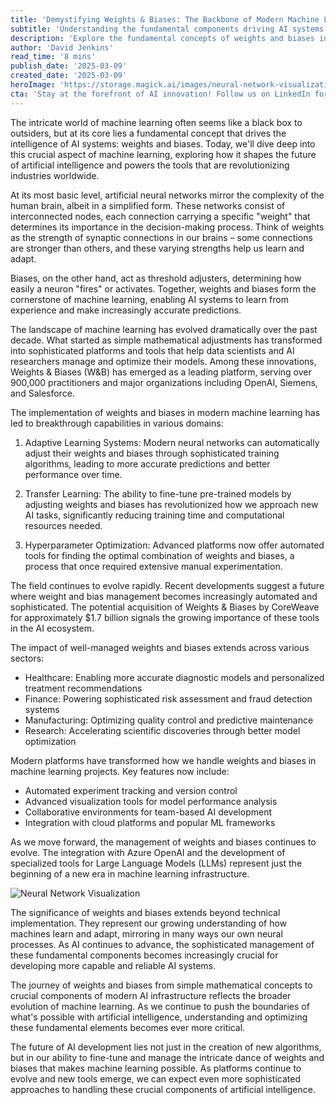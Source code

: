 ```yaml
---
title: 'Demystifying Weights & Biases: The Backbone of Modern Machine Learning'
subtitle: 'Understanding the fundamental components driving AI systems'
description: 'Explore the fundamental concepts of weights and biases in machine learning, their evolution from simple mathematical adjustments to sophisticated AI tools, and their impact across industries. Learn how these crucial components are shaping the future of artificial intelligence and enabling breakthrough capabilities in adaptive learning systems, transfer learning, and hyperparameter optimization.'
author: 'David Jenkins'
read_time: '8 mins'
publish_date: '2025-03-09'
created_date: '2025-03-09'
heroImage: 'https://storage.magick.ai/images/neural-network-visualization.jpg'
cta: 'Stay at the forefront of AI innovation! Follow us on LinkedIn for daily insights into machine learning fundamentals and emerging technologies that are reshaping the future of artificial intelligence.'
---
```


The intricate world of machine learning often seems like a black box to outsiders, but at its core lies a fundamental concept that drives the intelligence of AI systems: weights and biases. Today, we'll dive deep into this crucial aspect of machine learning, exploring how it shapes the future of artificial intelligence and powers the tools that are revolutionizing industries worldwide.

At its most basic level, artificial neural networks mirror the complexity of the human brain, albeit in a simplified form. These networks consist of interconnected nodes, each connection carrying a specific "weight" that determines its importance in the decision-making process. Think of weights as the strength of synaptic connections in our brains – some connections are stronger than others, and these varying strengths help us learn and adapt.

Biases, on the other hand, act as threshold adjusters, determining how easily a neuron "fires" or activates. Together, weights and biases form the cornerstone of machine learning, enabling AI systems to learn from experience and make increasingly accurate predictions.

The landscape of machine learning has evolved dramatically over the past decade. What started as simple mathematical adjustments has transformed into sophisticated platforms and tools that help data scientists and AI researchers manage and optimize their models. Among these innovations, Weights & Biases (W&B) has emerged as a leading platform, serving over 900,000 practitioners and major organizations including OpenAI, Siemens, and Salesforce.

The implementation of weights and biases in modern machine learning has led to breakthrough capabilities in various domains:

1. Adaptive Learning Systems: Modern neural networks can automatically adjust their weights and biases through sophisticated training algorithms, leading to more accurate predictions and better performance over time.

2. Transfer Learning: The ability to fine-tune pre-trained models by adjusting weights and biases has revolutionized how we approach new AI tasks, significantly reducing training time and computational resources needed.

3. Hyperparameter Optimization: Advanced platforms now offer automated tools for finding the optimal combination of weights and biases, a process that once required extensive manual experimentation.

The field continues to evolve rapidly. Recent developments suggest a future where weight and bias management becomes increasingly automated and sophisticated. The potential acquisition of Weights & Biases by CoreWeave for approximately $1.7 billion signals the growing importance of these tools in the AI ecosystem.

The impact of well-managed weights and biases extends across various sectors:
- Healthcare: Enabling more accurate diagnostic models and personalized treatment recommendations
- Finance: Powering sophisticated risk assessment and fraud detection systems
- Manufacturing: Optimizing quality control and predictive maintenance
- Research: Accelerating scientific discoveries through better model optimization

Modern platforms have transformed how we handle weights and biases in machine learning projects. Key features now include:
- Automated experiment tracking and version control
- Advanced visualization tools for model performance analysis
- Collaborative environments for team-based AI development
- Integration with cloud platforms and popular ML frameworks

As we move forward, the management of weights and biases continues to evolve. The integration with Azure OpenAI and the development of specialized tools for Large Language Models (LLMs) represent just the beginning of a new era in machine learning infrastructure.

![Neural Network Visualization](https://storage.magick.ai/images/neural-network-visualization.jpg)

The significance of weights and biases extends beyond technical implementation. They represent our growing understanding of how machines learn and adapt, mirroring in many ways our own neural processes. As AI continues to advance, the sophisticated management of these fundamental components becomes increasingly crucial for developing more capable and reliable AI systems.

The journey of weights and biases from simple mathematical concepts to crucial components of modern AI infrastructure reflects the broader evolution of machine learning. As we continue to push the boundaries of what's possible with artificial intelligence, understanding and optimizing these fundamental elements becomes ever more critical.

The future of AI development lies not just in the creation of new algorithms, but in our ability to fine-tune and manage the intricate dance of weights and biases that makes machine learning possible. As platforms continue to evolve and new tools emerge, we can expect even more sophisticated approaches to handling these crucial components of artificial intelligence.